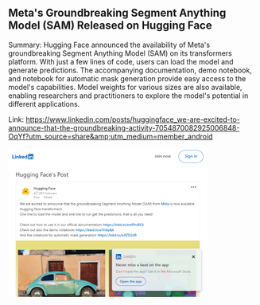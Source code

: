 ## Meta's Groundbreaking Segment Anything Model (SAM) Released on Hugging Face
Summary: Hugging Face announced the availability of Meta's groundbreaking Segment Anything Model (SAM) on its transformers platform. With just a few lines of code, users can load the model and generate predictions. The accompanying documentation, demo notebook, and notebook for automatic mask generation provide easy access to the model's capabilities. Model weights for various sizes are also available, enabling researchers and practitioners to explore the model's potential in different applications.

Link: https://www.linkedin.com/posts/huggingface_we-are-excited-to-announce-that-the-groundbreaking-activity-7054870082925006848-OqYf?utm_source=share&amp;utm_medium=member_android

<img src="/img/45fee63b-2447-43a6-a8ba-1c05675ba868.png" width="400" />
<br/><br/>
